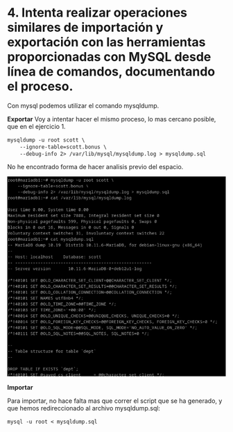# 4. Intenta realizar operaciones similares de importación y exportación con las herramientas proporcionadas con MySQL desde línea de comandos, documentando el proceso.

Con mysql podemos utilizar el comando mysqldump.

**Exportar**
Voy a intentar hacer el mismo proceso, lo mas cercano posible, que en el ejercicio 1.

```
mysqldump -u root scott \
    --ignore-table=scott.bonus \
    --debug-info 2> /var/lib/mysql/mysqldump.log > mysqldump.sql 
```

No he encontrado forma de hacer analisis previo del espacio.

![ ](img/401.png)

**Importar**

Para importar, no hace falta mas que correr el script que se ha generado, y que hemos redireccionado al archivo mysqldump.sql:

```
mysql -u root < mysqldump.sql
```